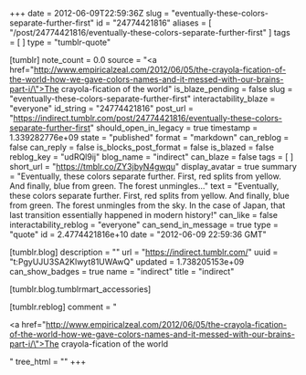 +++
date = 2012-06-09T22:59:36Z
slug = "eventually-these-colors-separate-further-first"
id = "24774421816"
aliases = [ "/post/24774421816/eventually-these-colors-separate-further-first" ]
tags = [ ]
type = "tumblr-quote"

[tumblr]
note_count = 0.0
source = "<a href=\"http://www.empiricalzeal.com/2012/06/05/the-crayola-fication-of-the-world-how-we-gave-colors-names-and-it-messed-with-our-brains-part-i/\">The crayola-fication of the world</a>"
is_blaze_pending = false
slug = "eventually-these-colors-separate-further-first"
interactability_blaze = "everyone"
id_string = "24774421816"
post_url = "https://indirect.tumblr.com/post/24774421816/eventually-these-colors-separate-further-first"
should_open_in_legacy = true
timestamp = 1.339282776e+09
state = "published"
format = "markdown"
can_reblog = false
can_reply = false
is_blocks_post_format = false
is_blazed = false
reblog_key = "udRQl9ij"
blog_name = "indirect"
can_blaze = false
tags = [ ]
short_url = "https://tmblr.co/ZY3jbyN4gwqu"
display_avatar = true
summary = "Eventually, these colors separate further. First, red splits from yellow. And finally, blue from green. The forest unmingles..."
text = "Eventually, these colors separate further. First, red splits from yellow. And finally, blue from green. The forest unmingles from the sky. In the case of Japan, that last transition essentially happened in modern history!"
can_like = false
interactability_reblog = "everyone"
can_send_in_message = true
type = "quote"
id = 2.4774421816e+10
date = "2012-06-09 22:59:36 GMT"

[tumblr.blog]
description = ""
url = "https://indirect.tumblr.com/"
uuid = "t:PgyUJU3SA2Klwyt81UWAwQ"
updated = 1.738205153e+09
can_show_badges = true
name = "indirect"
title = "indirect"

[tumblr.blog.tumblrmart_accessories]

[tumblr.reblog]
comment = "<p><a href=\"http://www.empiricalzeal.com/2012/06/05/the-crayola-fication-of-the-world-how-we-gave-colors-names-and-it-messed-with-our-brains-part-i/\">The crayola-fication of the world</a></p>"
tree_html = ""
+++
